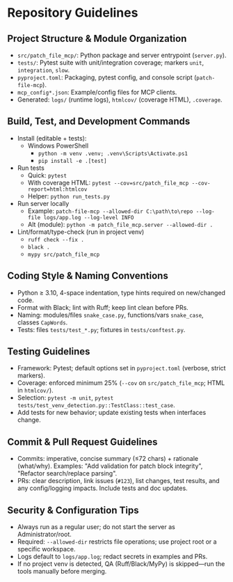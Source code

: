 # Repository Guidelines

## Project Structure & Module Organization
- `src/patch_file_mcp/`: Python package and server entrypoint (`server.py`).
- `tests/`: Pytest suite with unit/integration coverage; markers `unit`, `integration`, `slow`.
- `pyproject.toml`: Packaging, pytest config, and console script (`patch-file-mcp`).
- `mcp_config*.json`: Example/config files for MCP clients.
- Generated: `logs/` (runtime logs), `htmlcov/` (coverage HTML), `.coverage`.

## Build, Test, and Development Commands
- Install (editable + tests):
  - Windows PowerShell
    - `python -m venv .venv; .venv\Scripts\Activate.ps1`
    - `pip install -e .[test]`
- Run tests
  - Quick: `pytest`
  - With coverage HTML: `pytest --cov=src/patch_file_mcp --cov-report=html:htmlcov`
  - Helper: `python run_tests.py`
- Run server locally
  - Example: `patch-file-mcp --allowed-dir C:\path\to\repo --log-file logs/app.log --log-level INFO`
  - Alt (module): `python -m patch_file_mcp.server --allowed-dir .`
- Lint/format/type-check (run in project venv)
  - `ruff check --fix .`
  - `black .`
  - `mypy src/patch_file_mcp`

## Coding Style & Naming Conventions
- Python ≥ 3.10, 4-space indentation, type hints required on new/changed code.
- Format with Black; lint with Ruff; keep lint clean before PRs.
- Naming: modules/files `snake_case.py`, functions/vars `snake_case`, classes `CapWords`.
- Tests: files `tests/test_*.py`; fixtures in `tests/conftest.py`.

## Testing Guidelines
- Framework: Pytest; default options set in `pyproject.toml` (verbose, strict markers).
- Coverage: enforced minimum 25% (`--cov` on `src/patch_file_mcp`; HTML in `htmlcov/`).
- Selection: `pytest -m unit`, `pytest tests/test_venv_detection.py::TestClass::test_case`.
- Add tests for new behavior; update existing tests when interfaces change.

## Commit & Pull Request Guidelines
- Commits: imperative, concise summary (≤72 chars) + rationale (what/why). Examples: "Add validation for patch block integrity", "Refactor search/replace parsing".
- PRs: clear description, link issues (`#123`), list changes, test results, and any config/logging impacts. Include tests and doc updates.

## Security & Configuration Tips
- Always run as a regular user; do not start the server as Administrator/root.
- Required: `--allowed-dir` restricts file operations; use project root or a specific workspace.
- Logs default to `logs/app.log`; redact secrets in examples and PRs.
- If no project venv is detected, QA (Ruff/Black/MyPy) is skipped—run the tools manually before merging.

